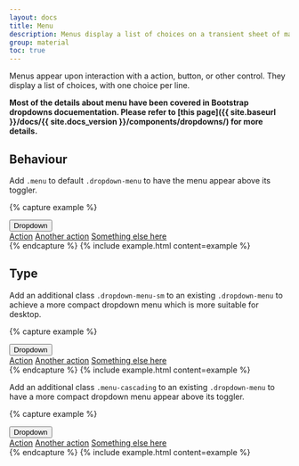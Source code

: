 ```yaml
---
layout: docs
title: Menu
description: Menus display a list of choices on a transient sheet of material.
group: material
toc: true
---
```


Menus appear upon interaction with a action, button, or other control. They display a list of choices, with one choice per line.

**Most of the details about menu have been covered in Bootstrap dropdowns docuementation. Please refer to [this page]({{ site.baseurl }}/docs/{{ site.docs_version }}/components/dropdowns/) for more details.**

## Behaviour

Add `.menu` to default `.dropdown-menu` to have the menu appear above its toggler.

{% capture example %}
<div class="dropdown">
  <button aria-expanded="false" aria-haspopup="true" class="btn dropdown-toggle" data-toggle="dropdown" id="dropdownMenuButton1" type="button">
    Dropdown
  </button>
  <div aria-labelledby="dropdownMenuButton1" class="dropdown-menu menu">
    <a class="dropdown-item" href="#">Action</a>
    <a class="dropdown-item" href="#">Another action</a>
    <a class="dropdown-item" href="#">Something else here</a>
  </div>
</div>
{% endcapture %}
{% include example.html content=example %}

## Type

Add an additional class `.dropdown-menu-sm` to an existing `.dropdown-menu` to achieve a more compact dropdown menu which is more suitable for desktop.

{% capture example %}
<div class="dropdown">
  <button aria-expanded="false" aria-haspopup="true" class="btn dropdown-toggle" data-toggle="dropdown" id="dropdownMenuButton2" type="button">
    Dropdown
  </button>
  <div aria-labelledby="dropdownMenuButton2" class="dropdown-menu dropdown-menu-sm">
    <a class="dropdown-item" href="#">Action</a>
    <a class="dropdown-item" href="#">Another action</a>
    <a class="dropdown-item" href="#">Something else here</a>
  </div>
</div>
{% endcapture %}
{% include example.html content=example %}

Add an additional class `.menu-cascading` to an existing `.dropdown-menu` to have a more compact dropdown menu appear above its toggler.

{% capture example %}
<div class="dropdown">
  <button aria-expanded="false" aria-haspopup="true" class="btn dropdown-toggle" data-toggle="dropdown" id="dropdownMenuButton3" type="button">
    Dropdown
  </button>
  <div aria-labelledby="dropdownMenuButton3" class="dropdown-menu menu-cascading">
    <a class="dropdown-item" href="#">Action</a>
    <a class="dropdown-item" href="#">Another action</a>
    <a class="dropdown-item" href="#">Something else here</a>
  </div>
</div>
{% endcapture %}
{% include example.html content=example %}
